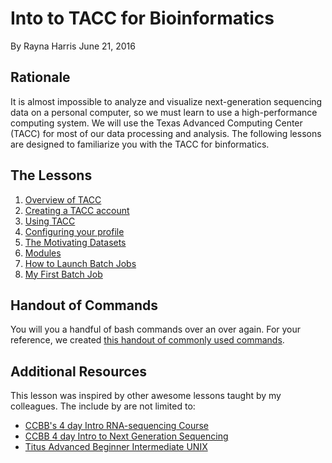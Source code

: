 # Into to TACC for Bioinformatics

By Rayna Harris 
June 21, 2016

## Rationale

It is almost impossible to analyze and visualize next-generation sequencing data on a personal computer, so we must learn to use a high-performance computing system. We will use the Texas Advanced Computing Center (TACC) for most of our data processing and analysis. The following lessons are designed to familiarize you with the TACC for binformatics.

## The Lessons
1. [Overview of TACC](lessons/01_TACC_Overview.md)
2. [Creating a TACC account](lessons/02_Create_Account.md)
3. [Using TACC](lessons/03_Using_TACC.md)
4. [Configuring your profile](lessons/04_Configure_Profile.md)
5. [The Motivating Datasets](lessons/05_Datasets.md)
6. [Modules](lessons/06_Modules.md)
7. [How to Launch Batch Jobs](lessons/07_Launch_Jobs.md)
8. [My First Batch Job](lessons/08_First_Batch_Job.md)

## Handout of Commands
You will you a handful of bash commands over an over again. For your reference, we created [this handout of commonly used commands](handout.md).  

## Additional Resources
This lesson was inspired by other awesome lessons taught by my colleagues. The include by are not limited to:

- [CCBB's 4 day Intro RNA-sequencing Course](https://wikis.utexas.edu/display/bioiteam/Introduction+to+RNA+Seq+Course+2014)
- [CCBB 4 day Intro to Next Generation Sequencing](https://wikis.utexas.edu/display/CoreNGSTools/Core+NGS+Tools+Home)
- [Titus Advanced Beginner Intermediate UNIX](https://github.com/ngs-docs/2016-adv-begin-shell-genomics)

